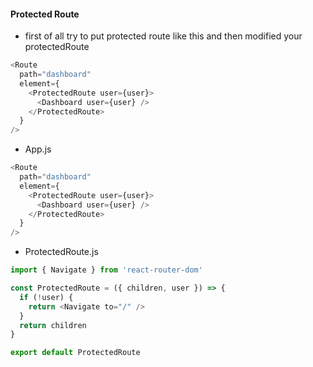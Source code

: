 #### Protected Route

- first of all try to put protected route like this and then modified your protectedRoute

```js
<Route
  path="dashboard"
  element={
    <ProtectedRoute user={user}>
      <Dashboard user={user} />
    </ProtectedRoute>
  }
/>
```

- App.js

```js
<Route
  path="dashboard"
  element={
    <ProtectedRoute user={user}>
      <Dashboard user={user} />
    </ProtectedRoute>
  }
/>
```

- ProtectedRoute.js

```js
import { Navigate } from 'react-router-dom'

const ProtectedRoute = ({ children, user }) => {
  if (!user) {
    return <Navigate to="/" />
  }
  return children
}

export default ProtectedRoute
```
